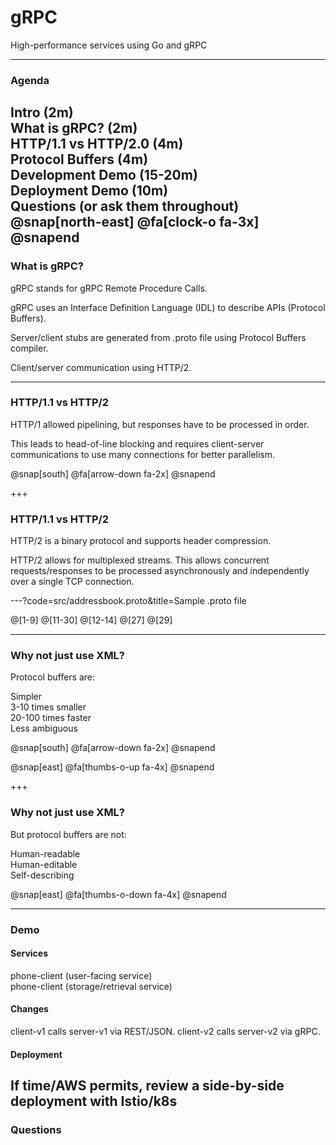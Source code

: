 # gRPC

High-performance services using Go and gRPC

---

### Agenda

Intro (2m)  
What is gRPC? (2m)  
HTTP/1.1 vs HTTP/2.0 (4m)  
Protocol Buffers (4m)  
Development Demo (15-20m)  
Deployment Demo (10m)  
Questions (or ask them throughout)  
@snap[north-east]
@fa[clock-o fa-3x]
@snapend
---

### What is gRPC?

gRPC stands for gRPC Remote Procedure Calls.  

gRPC uses an Interface Definition Language (IDL) to describe APIs (Protocol Buffers).  

Server/client stubs are generated from .proto file using Protocol Buffers compiler.  

Client/server communication using HTTP/2.  

---

### HTTP/1.1 vs HTTP/2

HTTP/1 allowed pipelining, but responses have to be processed in order.  

This leads to head-of-line blocking and requires client-server communications
to use many connections for better parallelism.

@snap[south]
@fa[arrow-down fa-2x]
@snapend

+++

### HTTP/1.1 vs HTTP/2

HTTP/2 is a binary protocol and supports header compression.  

HTTP/2 allows for multiplexed streams. This allows concurrent
requests/responses to be processed asynchronously and independently
over a single TCP connection.

---?code=src/addressbook.proto&title=Sample .proto file

@[1-9]
@[11-30]
@[12-14]
@[27]
@[29]

---

### Why not just use XML?

Protocol buffers are:  

Simpler   
3-10 times smaller   
20-100 times faster  
Less ambiguous  

@snap[south]
@fa[arrow-down fa-2x]
@snapend

@snap[east]
@fa[thumbs-o-up fa-4x]
@snapend

+++

### Why not just use XML?

But protocol buffers are not:  

Human-readable  
Human-editable  
Self-describing

@snap[east]
@fa[thumbs-o-down fa-4x]
@snapend

---

### Demo

#### Services

phone-client (user-facing service)  
phone-client (storage/retrieval service)  

#### Changes

client-v1 calls server-v1 via REST/JSON. 
client-v2 calls server-v2 via gRPC.

#### Deployment

If time/AWS permits, review a side-by-side deployment with Istio/k8s
---

### Questions

